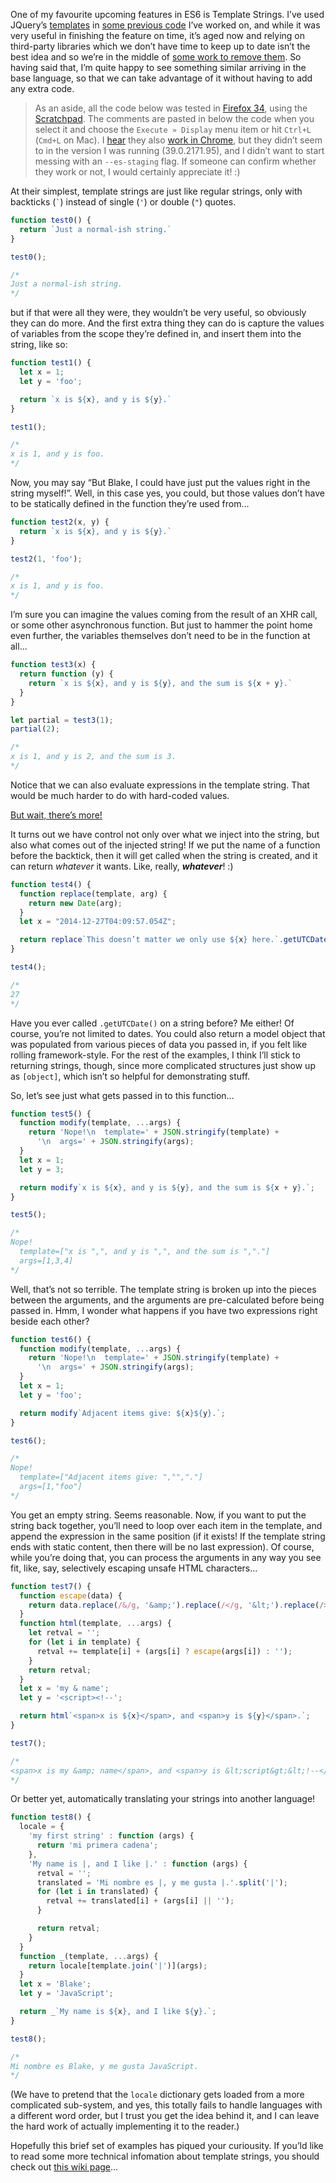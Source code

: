 <!--
.. title: ES6 Templates
.. date: 2015-01-12 14:45
.. author: Blake Winton
.. tags: mozilla, templates, es6
-->

One of my favourite upcoming features in ES6 is Template Strings.  I’ve used
JQuery’s [templates](http://ejohn.org/blog/javascript-micro-templating/) in
[some previous code](https://bugzilla.mozilla.org/show_bug.cgi?id=686347) I’ve
worked on, and while it was very useful in finishing the feature on time, it’s
aged now and relying on third-party libraries which we don’t have time to keep
up to date isn’t the best idea and so we’re in the middle of [some work to
remove them](https://bugzilla.mozilla.org/show_bug.cgi?id=1014609).  So having
said that, I’m quite happy to see something similar arriving in the base
language, so that we can take advantage of it without having to add any extra
code.

> As an aside, all the code below was tested in [Firefox
> 34](http://getfirefox.com), using the
> [Scratchpad](https://developer.mozilla.org/en-US/docs/Tools/Scratchpad).  The
> comments are pasted in below the code when you select it and choose the
> `Execute » Display` menu item or hit `Ctrl+L` (`Cmd+L` on Mac).  I
> [hear](https://twitter.com/addyosmani/status/541978036904554496) they also
> [work in Chrome](https://plus.google.com/+AddyOsmani/posts/BW5h61SoGf8), but
> they didn’t seem to in the version I was running (39.0.2171.95), and I didn’t
> want to start messing with an `--es-staging` flag.  If someone can confirm
> whether they work or not, I would certainly appreciate it!  :)

<!-- TEASER_END -->

At their simplest, template strings are just like regular strings, only with
backticks (`` ` ``) instead of single (`'`) or double (`"`) quotes.
```js
function test0() {
  return `Just a normal-ish string.`
}

test0();

/*
Just a normal-ish string.
*/
```

but if that were all they were, they wouldn’t be very useful, so obviously they
can do more.  And the first extra thing they can do is capture the values of
variables from the scope they’re defined in, and insert them into the string,
like so:
```js
function test1() {
  let x = 1;
  let y = 'foo';

  return `x is ${x}, and y is ${y}.`
}

test1();

/*
x is 1, and y is foo.
*/
```

Now, you may say “But Blake, I could have just put the values right in the
string myself!”.  Well, in this case yes, you could, but those values don’t have
to be statically defined in the function they’re used from…
```js
function test2(x, y) {
  return `x is ${x}, and y is ${y}.`
}

test2(1, 'foo');

/*
x is 1, and y is foo.
*/
```

I’m sure you can imagine the values coming from the result of an XHR call, or
some other asynchronous function.  But just to hammer the point home even
further, the variables themselves don’t need to be in the function at all…
```js
function test3(x) {
  return function (y) {
    return `x is ${x}, and y is ${y}, and the sum is ${x + y}.`
  }
}

let partial = test3(1);
partial(2);

/*
x is 1, and y is 2, and the sum is 3.
*/
```
Notice that we can also evaluate expressions in the template string.  That would
be much harder to do with hard-coded values.

[But wait, there’s more!](https://www.youtube.com/watch?v=ZTpXh33Mbeg)

It turns out we have control not only over what we inject into the string, but
also what comes out of the injected string!  If we put the name of a function
before the backtick, then it will get called when the string is created, and it
can return *whatever* it wants.  Like, really, **_whatever_**!  :)

```js
function test4() {
  function replace(template, arg) {
    return new Date(arg);
  }
  let x = "2014-12-27T04:09:57.054Z";

  return replace`This doesn’t matter we only use ${x} here.`.getUTCDate();
}

test4();

/*
27
*/
```

Have you ever called `.getUTCDate()` on a string before?  Me either!  Of course,
you’re not limited to dates.  You could also return a model object that was
populated from various pieces of data you passed in, if you felt like rolling
framework-style.  For the rest of the examples, I think I’ll stick to returning
strings, though, since more complicated structures just show up as `[object]`,
which isn’t so helpful for demonstrating stuff.

So, let’s see just what gets passed in to this function…
```js
function test5() {
  function modify(template, ...args) {
    return 'Nope!\n  template=' + JSON.stringify(template) +
      '\n  args=' + JSON.stringify(args);
  }
  let x = 1;
  let y = 3;

  return modify`x is ${x}, and y is ${y}, and the sum is ${x + y}.`;
}

test5();

/*
Nope!
  template=["x is ",", and y is ",", and the sum is ","."]
  args=[1,3,4]
*/
```

Well, that’s not so terrible.  The template string is broken up into the pieces
between the arguments, and the arguments are pre-calculated before being passed
in.  Hmm, I wonder what happens if you have two expressions right beside each
other?
```js
function test6() {
  function modify(template, ...args) {
    return 'Nope!\n  template=' + JSON.stringify(template) +
      '\n  args=' + JSON.stringify(args);
  }
  let x = 1;
  let y = 'foo';

  return modify`Adjacent items give: ${x}${y}.`;
}

test6();

/*
Nope!
  template=["Adjacent items give: ","","."]
  args=[1,"foo"]
*/
```

You get an empty string.  Seems reasonable.  Now, if you want to put the string
back together, you’ll need to loop over each item in the template, and append
the expression in the same position (if it exists!  If the template string ends
with static content, then there will be no last expression).  Of course, while
you’re doing that, you can process the arguments in any way you see fit, like,
say, selectively escaping unsafe HTML characters…

```js
function test7() {
  function escape(data) {
    return data.replace(/&/g, '&amp;').replace(/</g, '&lt;').replace(/>/g, '&gt;');
  }
  function html(template, ...args) {
    let retval = '';
    for (let i in template) {
      retval += template[i] + (args[i] ? escape(args[i]) : '');
    }
    return retval;
  }
  let x = 'my & name';
  let y = '<script><!--';

  return html`<span>x is ${x}</span>, and <span>y is ${y}</span>.`;
}

test7();

/*
<span>x is my &amp; name</span>, and <span>y is &lt;script&gt;&lt;!--</span>.
*/
```

Or better yet, automatically translating your strings into another language!
```js
function test8() {
  locale = {
    'my first string' : function (args) {
      return 'mi primera cadena';
    },
    'My name is |, and I like |.' : function (args) {
      retval = '';
      translated = 'Mi nombre es |, y me gusta |.'.split('|');
      for (let i in translated) {
        retval += translated[i] + (args[i] || '');
      }

      return retval;
    }
  }
  function _(template, ...args) {
    return locale[template.join('|')](args);
  }
  let x = 'Blake';
  let y = 'JavaScript';

  return _`My name is ${x}, and I like ${y}.`;
}

test8();

/*
Mi nombre es Blake, y me gusta JavaScript.
*/
```

(We have to pretend that the `locale` dictionary gets loaded from a more
complicated sub-system, and yes, this totally fails to handle languages with a
different word order, but I trust you get the idea behind it, and I can leave
the hard work of actually implementing it to the reader.)

Hopefully this brief set of examples has piqued your curiousity.  If you’ld like
to read some more technical infomation about template strings, you should check
out [this wiki page](http://tc39wiki.calculist.org/es6/template-strings/)…
